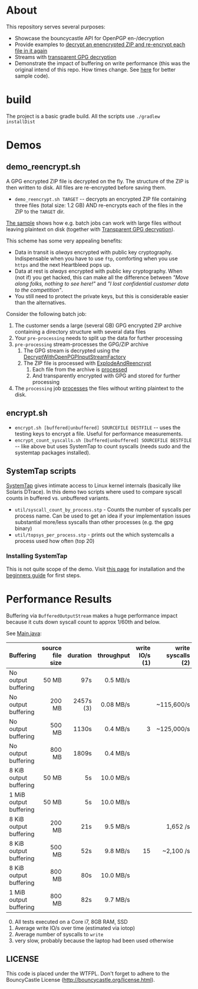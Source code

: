 About
======

This repository serves several purposes:

- Showcase the bouncycastle API for OpenPGP en-/decryption
- Provide examples to [decrypt an enencrypted ZIP and re-encrypt each file in it again](src/main/java/name/neuhalfen/projects/crypto/bouncycastle/examples/openpgp/MainExplodedSinglethreaded.java)
- Streams with [transparent GPG decryption](src/main/java/name/neuhalfen/projects/crypto/bouncycastle/examples/openpgp/decrypting/DecryptWithOpenPGPInputStreamFactory.java)
- Demonstrate the impact of buffering on write performance (this was the original intend of this repo. How times change.
  See [here](https://github.com/neuhalje/finding_bottlenecks_example) for better sample code).

build
=======

The project is a basic gradle build. All the scripts use `./gradlew  installDist`


Demos
=========

demo_reencrypt.sh
-------------------
A GPG encrypted ZIP file is decrypted on the fly. The structure of the ZIP is then written to disk. All files are re-encrypted before saving them.

* `demo_reencrypt.sh TARGET` -- decrypts an encrypted ZIP file containing  three files (total size: 1.2 GB) AND 
   re-encrypts each of the files in the ZIP to the `TARGET` dir.

[The sample](src/main/java/name/neuhalfen/projects/crypto/bouncycastle/examples/openpgp/MainExplodedSinglethreaded.java)
shows how e.g. batch jobs can work with large files without leaving plaintext on disk (together with
[Transparent GPG decryption](src/main/java/name/neuhalfen/projects/crypto/bouncycastle/examples/openpgp/decrypting/DecryptWithOpenPGPInputStreamFactory.java)).

This scheme has some very appealing benefits:
* Data in transit is _always_ encrypted with public key cryptography. Indispensable when you have to use `ftp`,
  comforting when you use `https` and the next Heartbleed pops up.
* Data at rest is _always_ encrypted with public key cryptography. When (not if) you get hacked, this can make all the
  difference between _"Move along folks, nothing to see here!"_ and _"I lost confidential customer data to the competition"_.
* You still need to protect the private keys, but this is considerable easier than the alternatives.

Consider the following batch job:

1. The customer sends a large (several GB) GPG encrypted ZIP archive containing a directory structure with several 
   data files
2. Your `pre-processing` needs to split up the data for further processing
3. `pre-processing` stream-processes the GPG/ZIP archive
    1. The GPG stream is decrypted using the [DecryptWithOpenPGPInputStreamFactory](src/main/java/name/neuhalfen/projects/crypto/bouncycastle/examples/openpgp/decrypting/DecryptWithOpenPGPInputStreamFactory.java)
    2. The ZIP file is processed with [ExplodeAndReencrypt](src/main/java/name/neuhalfen/projects/crypto/bouncycastle/examples/openpgp/reencryption/ExplodeAndReencrypt.java)
        1. Each file from the archive is [processed](src/main/java/name/neuhalfen/projects/crypto/bouncycastle/examples/openpgp/reencryption/ZipEntityStrategy.java)
        2. And transparently  encrypted with GPG and stored for further processing
4. The `processing` job  [processes](src/main/java/name/neuhalfen/projects/crypto/bouncycastle/examples/openpgp/decrypting/DecryptWithOpenPGPInputStreamFactory.java) the files without writing plaintext to the disk.

encrypt.sh
-----------

* `encrypt.sh [buffered|unbuffered] SOURCEFILE DESTFILE` -- uses the testing keys to encrypt a file. Useful for performance measurements.
* `encrypt_count_syscalls.sh [buffered|unbuffered] SOURCEFILE DESTFILE` -- like above but uses SystemTap to count syscalls (needs sudo and the systemtap packages installed).

SystemTap scripts
----------------

[SystemTap](https://www.sourceware.org/systemtap) gives intimate access to Linux kernel internals (basically like Solaris DTrace). In this demo two scripts where used to compare syscall counts in buffered vs. unbuffered variants.

*  `util/syscall_count_by_process.stp` - Counts the number of syscalls per process name. Can be used to get an idea if your implementation issues substantial more/less syscalls than other processes (e.g. the gpg binary)
* `util/topsys_per_process.stp` -  prints out the  which systemcalls a process used how often (top 20)  


### Installing SystemTap

This is not quite scope of the demo. Visit [this page](https://sourceware.org/systemtap/getinvolved.html) for installation and the [beginners guide](https://www.sourceware.org/systemtap/SystemTap_Beginners_Guide) for first steps.

Performance Results
===================

Buffering via `BufferedOutputStream` makes a huge performance impact because it cuts down syscall count to approx 1/60th and below.

See [Main.java](./src/main/java/name/neuhalfen/projects/crypto/bouncycastle/examples/openpgp/Main.java):

| Buffering              | source file size   | duration | throughput|write IO/s (1)| write syscalls (2) |
|------------------------|-------------------:|---------:|----------:|-------------:|---------------------:|
| No output buffering    |  50 MB             |   97s    |  0.5 MB/s |              |                      |
| No output buffering    | 200 MB             | 2457s (3)|  0.08 MB/s|              |        ~115,600/s    |
| No output buffering    | 500 MB             | 1130s    |  0.4 MB/s |   3          |        ~125,000/s    |
| No output buffering    | 800 MB             | 1809s    |  0.4 MB/s |              |                      |
| 8 KiB output buffering |  50 MB             |    5s    | 10.0 MB/s |              |                      |
| 1 MiB output buffering |  50 MB             |    5s    | 10.0 MB/s |              |                      |
| 8 KiB output buffering | 200 MB             |   21s    |  9.5 MB/s |              |           1,652 /s   |
| 8 KiB output buffering | 500 MB             |   52s    |  9.8 MB/s |  15          |          ~2,100 /s   |
| 8 KiB output buffering | 800 MB             |   80s    | 10.0 MB/s |              |                      |
| 1 MiB output buffering | 800 MB             |   82s    |  9.7 MB/s |              |                      |

0. All tests executed on a Core i7, 8GB RAM, SSD
1. Average write IO/s over time (estimated via iotop)
2. Average number of syscalls to `write`
3. very slow, probably because the laptop had been used otherwise


## LICENSE

This code is placed under the WTFPL. Don't forget to adhere to the BouncyCastle License (http://bouncycastle.org/license.html).
